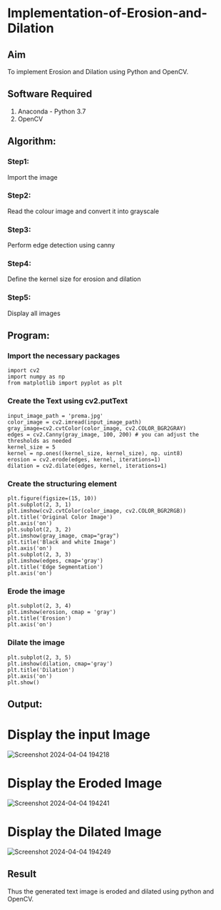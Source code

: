 # Implementation-of-Erosion-and-Dilation
## Aim
To implement Erosion and Dilation using Python and OpenCV.
## Software Required
1. Anaconda - Python 3.7
2. OpenCV
## Algorithm:
### Step1:
Import the image

### Step2:
Read the colour image and convert it into grayscale

### Step3:
Perform edge detection using canny

### Step4:
Define the kernel size for erosion and dilation

### Step5:
Display all images

## Program:

### Import the necessary packages
```
import cv2
import numpy as np
from matplotlib import pyplot as plt
```
### Create the Text using cv2.putText
```
input_image_path = 'prema.jpg'
color_image = cv2.imread(input_image_path)
gray_image=cv2.cvtColor(color_image, cv2.COLOR_BGR2GRAY)
edges = cv2.Canny(gray_image, 100, 200) # you can adjust the thresholds as needed
kernel_size = 5
kernel = np.ones((kernel_size, kernel_size), np. uint8)
erosion = cv2.erode(edges, kernel, iterations=1)
dilation = cv2.dilate(edges, kernel, iterations=1)
```
### Create the structuring element
```
plt.figure(figsize=(15, 10))
plt.subplot(2, 3, 1)
plt.imshow(cv2.cvtColor(color_image, cv2.COLOR_BGR2RGB))
plt.title('Original Color Image')
plt.axis('on')
plt.subplot(2, 3, 2)
plt.imshow(gray_image, cmap="gray")
plt.title('Black and white Image')
plt.axis('on')
plt.subplot(2, 3, 3)
plt.imshow(edges, cmap='gray')
plt.title('Edge Segmentation')
plt.axis('on')
```
### Erode the image
```
plt.subplot(2, 3, 4)
plt.imshow(erosion, cmap = 'gray')
plt.title('Erosion')
plt.axis('on')
```
### Dilate the image
```
plt.subplot(2, 3, 5)
plt.imshow(dilation, cmap='gray')
plt.title('Dilation')
plt.axis('on')
plt.show()

```
## Output:

# Display the input Image

![Screenshot 2024-04-04 194218](https://github.com/premalatha-sureshbabu/erosion-dilation/assets/120620842/b9498c9b-67a7-4df9-b879-4756670da6bc)

# Display the Eroded Image

![Screenshot 2024-04-04 194241](https://github.com/premalatha-sureshbabu/erosion-dilation/assets/120620842/2d331c7c-4715-4cc5-815d-f59d41ae077f)

# Display the Dilated Image

![Screenshot 2024-04-04 194249](https://github.com/premalatha-sureshbabu/erosion-dilation/assets/120620842/4a949a34-a4de-4964-abab-570f34cbae49)

## Result
Thus the generated text image is eroded and dilated using python and OpenCV.
